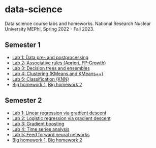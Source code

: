 # data-science

Data science course labs and homeworks. National Research Nuclear University MEPhI, Spring 2022 - Fall 2023.

## Semester 1

- [Lab 1: Data pre- and postprocessing][1]
- [Lab 2: Associative rules (Apriori, FP-Growth)][2]
- [Lab 3: Decision trees and ensembles][3]
- [Lab 4: Clustering (KMeans and KMeans++)][4]
- [Lab 5: Classification (KNN)][5]
- [Big homework 1][6], [Big homework 2][7]

## Semester 2

- [Lab 1: Linear regression via gradient descent][8]
- [Lab 2: Logistic regression via gradient descent][9]
- [Lab 3: Gradient boosting][10]
- [Lab 4: Time series analysis][11]
- [Lab 5: Feed forward neural networks][12]
- [Big homework 1][13], [Big homework 2][14]


[1]:  https://github.com/GeorgyFirsov/data-science/tree/main/semester-1/lab-1
[2]:  https://github.com/GeorgyFirsov/data-science/tree/main/semester-1/lab-2
[3]:  https://github.com/GeorgyFirsov/data-science/tree/main/semester-1/lab-3
[4]:  https://github.com/GeorgyFirsov/data-science/tree/main/semester-1/lab-4
[5]:  https://github.com/GeorgyFirsov/data-science/tree/main/semester-1/lab-5
[6]:  https://github.com/GeorgyFirsov/data-science/tree/main/semester-1/hw-1
[7]:  https://github.com/GeorgyFirsov/data-science/tree/main/semester-1/hw-2
[8]:  https://github.com/GeorgyFirsov/data-science/tree/main/semester-2/lab-1
[9]:  https://github.com/GeorgyFirsov/data-science/tree/main/semester-2/lab-2
[10]: https://github.com/GeorgyFirsov/data-science/tree/main/semester-2/lab-3
[11]: https://github.com/GeorgyFirsov/data-science/tree/main/semester-2/lab-4
[12]: https://github.com/GeorgyFirsov/data-science/tree/main/semester-2/lab-5
[13]: https://github.com/GeorgyFirsov/data-science/tree/main/semester-2/hw-1
[14]: https://github.com/GeorgyFirsov/data-science/tree/main/semester-2/hw-2


